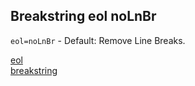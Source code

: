 ## Breakstring eol noLnBr

`eol=noLnBr` - Default: Remove Line Breaks.

[eol](../index.html)  
[breakstring](../../index.html)